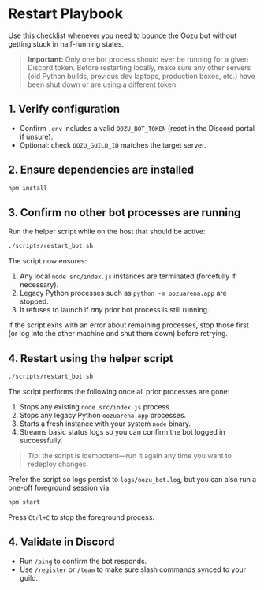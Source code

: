 # Restart Playbook

Use this checklist whenever you need to bounce the Oozu bot without getting stuck in half-running states.

> **Important:** Only one bot process should ever be running for a given Discord token. Before restarting locally, make sure any other servers (old Python builds, previous dev laptops, production boxes, etc.) have been shut down or are using a different token.

## 1. Verify configuration
- Confirm `.env` includes a valid `OOZU_BOT_TOKEN` (reset in the Discord portal if unsure).
- Optional: check `OOZU_GUILD_ID` matches the target server.

## 2. Ensure dependencies are installed
```bash
npm install
```

## 3. Confirm no other bot processes are running

Run the helper script while on the host that should be active:

```bash
./scripts/restart_bot.sh
```

The script now ensures:
1. Any local `node src/index.js` instances are terminated (forcefully if necessary).
2. Legacy Python processes such as `python -m oozuarena.app` are stopped.
3. It refuses to launch if *any* prior bot process is still running.

If the script exits with an error about remaining processes, stop those first (or log into the other machine and shut them down) before retrying.

## 4. Restart using the helper script
```bash
./scripts/restart_bot.sh
```

The script performs the following once all prior processes are gone:
1. Stops any existing `node src/index.js` process.
2. Stops any legacy Python `oozuarena.app` processes.
3. Starts a fresh instance with your system `node` binary.
4. Streams basic status logs so you can confirm the bot logged in successfully.

> Tip: the script is idempotent—run it again any time you want to redeploy changes.

Prefer the script so logs persist to `logs/oozu_bot.log`, but you can also run a one-off foreground session via:
```bash
npm start
```
Press `Ctrl+C` to stop the foreground process.

## 4. Validate in Discord
- Run `/ping` to confirm the bot responds.
- Use `/register` or `/team` to make sure slash commands synced to your guild.
